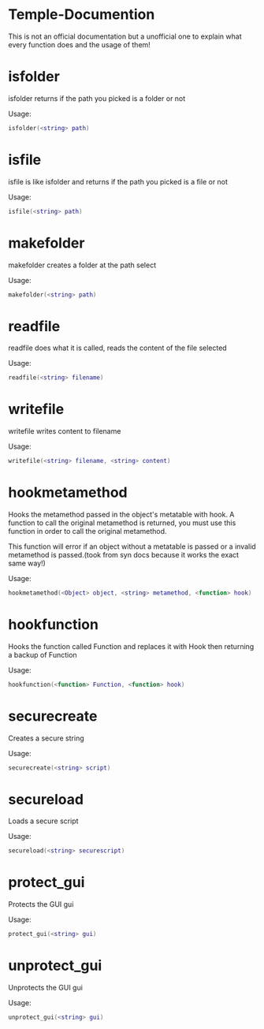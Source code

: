 # Temple-Documention

This is not an official documentation but a unofficial one to explain what every function does and the usage of them!

# isfolder

isfolder returns if the path you picked is a folder or not

Usage:
```lua
isfolder(<string> path)
```

# isfile

isfile is like isfolder and returns if the path you picked is a file or not

Usage:
```lua
isfile(<string> path)
```

# makefolder

makefolder creates a folder at the path select

Usage:
```lua
makefolder(<string> path)
```

# readfile

readfile does what it is called, reads the content of the file selected

Usage:
```lua
readfile(<string> filename)
```

# writefile

writefile writes content to filename

Usage:
```lua
writefile(<string> filename, <string> content)
```

# hookmetamethod

Hooks the metamethod passed in the object's metatable with hook. A function to call the original metamethod is returned, you must use this function in order to call the original metamethod.

This function will error if an object without a metatable is passed or a invalid metamethod is passed.(took from syn docs because it works the exact same way!)

Usage:
```lua
hookmetamethod(<Object> object, <string> metamethod, <function> hook)
```

# hookfunction

Hooks the function called Function and replaces it with Hook then returning a backup of Function

Usage:
```lua
hookfunction(<function> Function, <function> hook)
```

# securecreate

Creates a secure string

Usage:
```lua
securecreate(<string> script)
```

# secureload

Loads a secure script

Usage:
```lua
secureload(<string> securescript)
```

# protect_gui

Protects the GUI gui

Usage:
```lua
protect_gui(<string> gui)
```

# unprotect_gui

Unprotects the GUI gui

Usage:
```lua
unprotect_gui(<string> gui)
```
